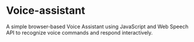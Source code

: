 # Voice-assistant
A simple browser-based Voice Assistant using JavaScript and Web Speech API to recognize voice commands and respond interactively.

